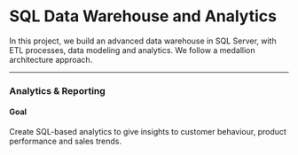 # SQL Data Warehouse and Analytics

In this project, we build an advanced data warehouse in SQL Server, with ETL processes, data modeling and analytics. We follow a medallion architecture approach.

---

### Analytics & Reporting

#### Goal
Create SQL-based analytics to give insights to customer behaviour, product performance and sales trends.
